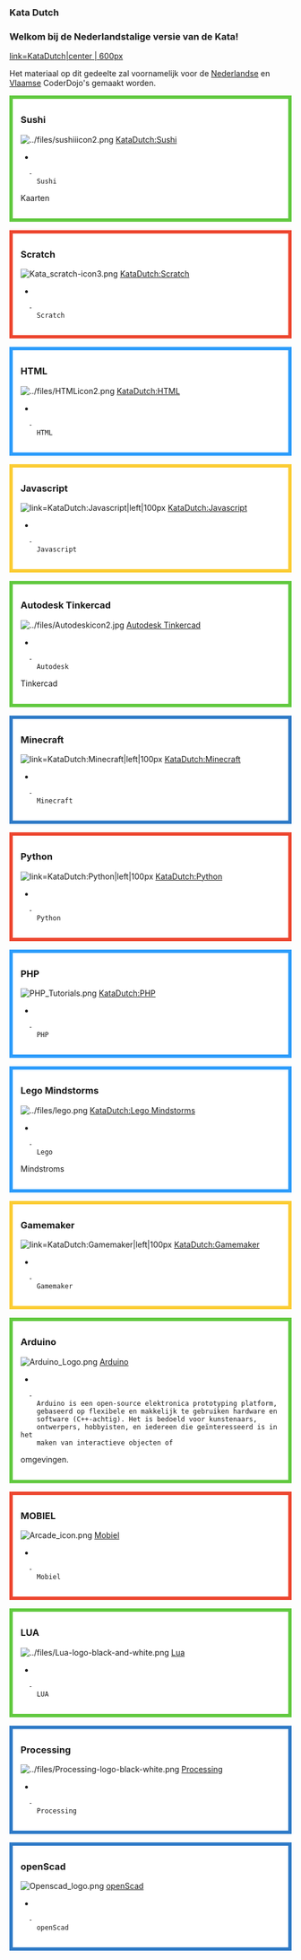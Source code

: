 ### Kata Dutch

### Welkom bij de Nederlandstalige versie van de Kata\!

[link=KataDutch|center | 600px](File:Katadutch.png‎.md)

Het materiaal op dit gedeelte zal voornamelijk voor de
[Nederlandse](http://coderdojo.nl) en
[Vlaamse](http://www.coderdojobelgium.be/) CoderDojo's gemaakt
worden.

<div style="margin:0; margin-top:0px; margin-bottom:15px; margin-right:0px; border:6px solid #61c93f; padding:.3em 1em 1em 1em; background-color:#FFFFFF;">

### Sushi

![../files/sushiiicon2.png](../files/sushiiicon2.png "../files/sushiiicon2.png")
[KataDutch:Sushi](KataDutch:Sushi.md)

  - 
    
      -   
        Sushi
Kaarten

  

</div>

<div style="margin:0; margin-top:0px; margin-bottom:15px; margin-right:0px; border:6px solid #ed462f; padding:.3em 1em 1em 1em; background-color:#FFFFFF;">

### Scratch

![Kata\_scratch-icon3.png](../files/Kata_scratch-icon3.png
"../files/Kata_scratch-icon3.png") [KataDutch:Scratch](KataDutch:Scratch.md)

  - 
    
      -   
        Scratch

  

</div>

<div style="margin:0; margin-top:0px; margin-bottom:15px; margin-right:0px; border:6px solid #2c9cfb; padding:.3em 1em 1em 1em; background-color:#FFFFFF;">

### HTML

![../files/HTMLicon2.png](../files/HTMLicon2.png "../files/HTMLicon2.png")
[KataDutch:HTML](KataDutch:HTML.md)

  - 
    
      -   
        HTML

  

</div>

<div style="margin:0; margin-top:0px; margin-bottom:15px; margin-right:0px; border:6px solid #fbcc33; padding:.3em 1em 1em 1em; background-color:#FFFFFF;">

### Javascript

![ link=KataDutch:Javascript|left|100px](../files/Javascript-tut-icon.png
" link=KataDutch:Javascript|left|100px")
[KataDutch:Javascript](KataDutch:Javascript.md)

  - 
    
      -   
        Javascript

  

</div>

<div style="margin:0; margin-top:0px; margin-bottom:15px; margin-right:0px; border:6px solid #61c93f; padding:.3em 1em 1em 1em; background-color:#FFFFFF;">

### Autodesk Tinkercad

![../files/Autodeskicon2.jpg](../files/Autodeskicon2.jpg "../files/Autodeskicon2.jpg") [Autodesk
Tinkercad](KataDutch:Autodesk_Tinkercad.md)

  - 
    
      -   
        Autodesk
Tinkercad

  

</div>

<div style="margin:0; margin-top:0px; margin-bottom:15px; margin-right:0px; border:6px solid #2e7ac7; padding:.3em 1em 1em 1em; background-color:#FFFFFF;">

### Minecraft

![ link=KataDutch:Minecraft|left|100px](../files/Kata_banners_minecrafticon.png
" link=KataDutch:Minecraft|left|100px")
[KataDutch:Minecraft](KataDutch_Minecraft.md)

  - 
    
      -   
        Minecraft

  

</div>

<div style="margin:0; margin-top:0px; margin-bottom:15px; margin-right:0px; border:6px solid #ed462f; padding:.3em 1em 1em 1em; background-color:#FFFFFF;">

### Python

![ link=KataDutch:Python|left|100px](../files/Images.png
" link=KataDutch:Python|left|100px") [KataDutch:Python](KataDutch:Python.md)

  - 
    
      -   
        Python

  

</div>

<div style="margin:0; margin-top:0px; margin-bottom:15px; margin-right:0px; border:6px solid #2c9cfb; padding:.3em 1em 1em 1em; background-color:#FFFFFF;">

### PHP

![PHP\_Tutorials.png](../files/PHP_Tutorials.png "../files/PHP_Tutorials.png")
[KataDutch:PHP](KataDutch:PHP.md)

  - 
    
      -   
        PHP

  

</div>

<div style="margin:0; margin-top:0px; margin-bottom:15px; margin-right:0px; border:6px solid #2c9cfb; padding:.3em 1em 1em 1em; background-color:#FFFFFF;">

### Lego Mindstorms

![../files/lego.png](../files/lego.png "../files/lego.png") [KataDutch:Lego
Mindstorms](KataDutch:Lego.md)

  - 
    
      -   
        Lego
Mindstroms

  

</div>

<div style="margin:0; margin-top:0px; margin-bottom:15px; margin-right:0px; border:6px solid #fbcc33; padding:.3em 1em 1em 1em; background-color:#FFFFFF;">

### Gamemaker

![ link=KataDutch:Gamemaker|left|100px](../files/labicon2.png
" link=KataDutch:Gamemaker|left|100px")
[KataDutch:Gamemaker](KataDutch:Gamemaker.md)

  - 
    
      -   
        Gamemaker

  

</div>

<div style="margin:0; margin-top:0px; margin-bottom:15px; margin-right:0px; border:6px solid #61c93f; padding:.3em 1em 1em 1em; background-color:#FFFFFF;">

### Arduino

![Arduino\_Logo.png](../files/Arduino_Logo.png "../files/Arduino_Logo.png")
[Arduino](KataDutch:Arduino.md)

  - 
    
      -   
        Arduino is een open-source elektronica prototyping platform,
        gebaseerd op flexibele en makkelijk te gebruiken hardware en
        software (C++-achtig). Het is bedoeld voor kunstenaars,
        ontwerpers, hobbyisten, en iedereen die geïnteresseerd is in het
        maken van interactieve objecten of
omgevingen.

  

</div>

<div style="margin:0; margin-top:0px; margin-bottom:15px; margin-right:0px; border:6px solid #ed462f; padding:.3em 1em 1em 1em; background-color:#FFFFFF;">

### MOBIEL

![Arcade\_icon.png](../files/Arcade_icon.png "../files/Arcade_icon.png")
[Mobiel](KataDutch:Mobiel.md)

  - 
    
      -   
        Mobiel

  

</div>

<div style="margin:0; margin-top:0px; margin-bottom:15px; margin-right:0px; border:6px solid #61c93f; padding:.3em 1em 1em 1em; background-color:#FFFFFF;">

### LUA

![../files/Lua-logo-black-and-white.png](../files/Lua-logo-black-and-white.png
"../files/Lua-logo-black-and-white.png") [Lua](KataDutch:Lua.md)

  - 
    
      -   
        LUA

  

</div>

<div style="margin:0; margin-top:0px; margin-bottom:15px; margin-right:0px; border:6px solid #2e7ac7; padding:.3em 1em 1em 1em; background-color:#FFFFFF;">

### Processing

![../files/Processing-logo-black-white.png](../files/Processing-logo-black-white.png
"../files/Processing-logo-black-white.png") [Processing](KataDutch:Processing.md)

  - 
    
      -   
        Processing

  

</div>

<div style="margin:0; margin-top:0px; margin-bottom:15px; margin-right:0px; border:6px solid #2e7ac7; padding:.3em 1em 1em 1em; background-color:#FFFFFF;">

### openScad

![Openscad\_logo.png](../files/Openscad_logo.png "../files/Openscad_logo.png")
[openScad](KataDutch:openScad.md)

  - 
    
      -   
        openScad

  

</div>
